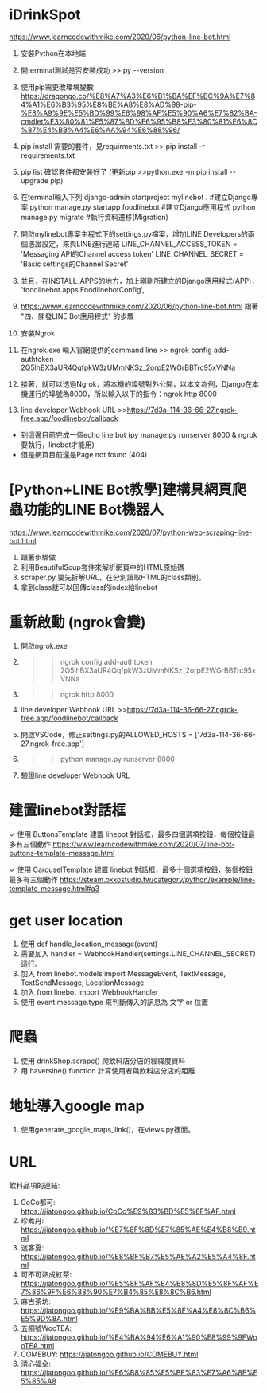 # iDrinkSpot

https://www.learncodewithmike.com/2020/06/python-line-bot.html
1. 安裝Python在本地端
2. 開terminal測試是否安裝成功 >> py --version
3. 使用pip需更改環境變數  https://dragongo.co/%E8%A7%A3%E6%B1%BA%EF%BC%9A%E7%84%A1%E6%B3%95%E8%BE%A8%E8%AD%98-pip-%E8%A9%9E%E5%BD%99%E6%98%AF%E5%90%A6%E7%82%BA-cmdlet%E3%80%81%E5%87%BD%E6%95%B8%E3%80%81%E6%8C%87%E4%BB%A4%E6%AA%94%E6%88%96/

4. pip install 需要的套件，見requirments.txt  >> pip install -r requirements.txt
5. pip list 確認套件都安裝好了 
   (更新pip >>python.exe -m pip install --upgrade pip)

6. 在terminal輸入下列
django-admin startproject mylinebot .  #建立Django專案
python manage.py startapp foodlinebot  #建立Django應用程式
python manage.py migrate  #執行資料遷移(Migration)

7. 開啟mylinebot專案主程式下的settings.py檔案，增加LINE Developers的兩個憑證設定，來與LINE進行連結
LINE_CHANNEL_ACCESS_TOKEN = 'Messaging API的Channel access token'
LINE_CHANNEL_SECRET = 'Basic settings的Channel Secret'

8. 並且，在INSTALL_APPS的地方，加上剛剛所建立的Django應用程式(APP)，
    'foodlinebot.apps.FoodlinebotConfig',

9. https://www.learncodewithmike.com/2020/06/python-line-bot.html
    跟著 "四、開發LINE Bot應用程式" 的步驟

10. 安裝Ngrok 
11. 在ngrok.exe 輸入官網提供的command line >> ngrok config add-authtoken 2Q5lhBX3aUR4QqfpkW3zUMmNKSz_2orpE2WGrBBTrc95xVNNa
12. 接著，就可以透過Ngrok，將本機的埠號對外公開，以本文為例，Django在本機運行的埠號為8000，所以輸入以下的指令：ngrok http 8000

13. line developer Webhook URL >>https://7d3a-114-36-66-27.ngrok-free.app/foodlinebot/callback

- 到這邊目前完成一個echo line bot (py manage.py runserver 8000 & ngrok 要執行，linebot才能用)
- 但是網頁目前還是Page not found (404)

# [Python+LINE Bot教學]建構具網頁爬蟲功能的LINE Bot機器人
https://www.learncodewithmike.com/2020/07/python-web-scraping-line-bot.html

1. 跟著步驟做
2. 利用BeautifulSoup套件來解析網頁中的HTML原始碼
3. scraper.py 要先拆解URL，在分別讀取HTML的class類別。
4. 拿到class就可以回傳class的index給linebot



# 重新啟動 (ngrok會變)
1. 開啟ngrok.exe 
2. >> ngrok config add-authtoken 2Q5lhBX3aUR4QqfpkW3zUMmNKSz_2orpE2WGrBBTrc95xVNNa
3. >> ngrok http 8000

4. line developer Webhook URL >>https://7d3a-114-36-66-27.ngrok-free.app/foodlinebot/callback

5. 開啟VSCode，修正settings.py的ALLOWED_HOSTS = ['7d3a-114-36-66-27.ngrok-free.app']
6. >> python manage.py runserver 8000
7. 驗證line developer Webhook URL


# 建置linebot對話框
✓ 使用 ButtonsTemplate 建置 linebot 對話框，最多四個選項按鈕，每個按鈕最多有三個動作
https://www.learncodewithmike.com/2020/07/line-bot-buttons-template-message.html

✓ 使用 CarouselTemplate 建置 linebot 對話框，最多十個選項按鈕，每個按鈕最多有三個動作
https://steam.oxxostudio.tw/category/python/example/line-template-message.html#a3

# get user location
1. 使用 def handle_location_message(event) 
2. 需要加入 handler = WebhookHandler(settings.LINE_CHANNEL_SECRET) 這行。 
3. 加入 from linebot.models import MessageEvent, TextMessage, TextSendMessage, LocationMessage
4. 加入 from linebot import WebhookHandler
5. 使用 event.message.type 來判斷傳入的訊息為 文字 or 位置

# 爬蟲
1. 使用 drinkShop.scrape() 爬飲料店分店的經緯度資料
2. 用 haversine() function 計算使用者與飲料店分店的距離

# 地址導入google map
1. 使用generate_google_maps_link()，在views.py裡面。

# URL
飲料品項的連結:
1. CoCo都可: https://jiatongoo.github.io/CoCo%E9%83%BD%E5%8F%AF.html
2. 珍煮丹: https://jiatongoo.github.io/%E7%8F%8D%E7%85%AE%E4%B8%B9.html
3. 迷客夏: https://jiatongoo.github.io/%E8%BF%B7%E5%AE%A2%E5%A4%8F.html
4. 可不可熟成紅茶: https://jiatongoo.github.io/%E5%8F%AF%E4%B8%8D%E5%8F%AF%E7%86%9F%E6%88%90%E7%B4%85%E8%8C%B6.html
5. 麻古茶坊: https://jiatongoo.github.io/%E9%BA%BB%E5%8F%A4%E8%8C%B6%E5%9D%8A.html
6. 五桐號WooTEA: https://jiatongoo.github.io/%E4%BA%94%E6%A1%90%E8%99%9FWooTEA.html
7. COMEBUY: https://jiatongoo.github.io/COMEBUY.html
8. 清心福全: https://jiatongoo.github.io/%E6%B8%85%E5%BF%83%E7%A6%8F%E5%85%A8






